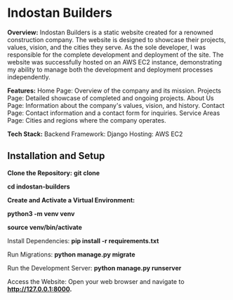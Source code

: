 # Indostan Builders

**Overview:**
Indostan Builders is a static website created for a renowned construction company. The website is designed to showcase their projects, values, vision, and the cities they serve. As the sole developer, I was responsible for the complete development and deployment of the site. The website was successfully hosted on an AWS EC2 instance, demonstrating my ability to manage both the development and deployment processes independently.

**Features:**
Home Page: Overview of the company and its mission.
Projects Page: Detailed showcase of completed and ongoing projects.
About Us Page: Information about the company's values, vision, and history.
Contact Page: Contact information and a contact form for inquiries.
Service Areas Page: Cities and regions where the company operates.

**Tech Stack:**
Backend Framework: Django
Hosting: AWS EC2
## Installation and Setup

**Clone the Repository:**
**git clone <repository-url>**

**cd indostan-builders**

**Create and Activate a Virtual Environment:**

**python3 -m venv venv**

**source venv/bin/activate**

Install Dependencies:
**pip install -r requirements.txt**

Run Migrations:
**python manage.py migrate**

Run the Development Server:
**python manage.py runserver**

Access the Website:
Open your web browser and navigate to **http://127.0.0.1:8000.**
